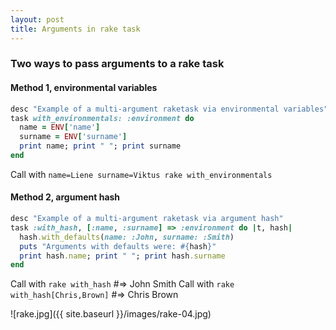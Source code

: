 ```yaml
---
layout: post
title: Arguments in rake task
---
```


### Two ways to pass arguments to a rake task
#### Method 1, environmental variables
```ruby
desc "Example of a multi-argument raketask via environmental variables"
task with_environmentals: :environment do
  name = ENV['name']
  surname = ENV['surname']
  print name; print " "; print surname
end
```
Call with `name=Liene surname=Viktus rake with_environmentals`

#### Method 2, argument hash
```ruby
desc "Example of a multi-argument raketask via argument hash"
task :with_hash, [:name, :surname] => :environment do |t, hash|
  hash.with_defaults(name: :John, surname: :Smith)
  puts "Arguments with defaults were: #{hash}"
  print hash.name; print " "; print hash.surname
end
```
Call with `rake with_hash` #=> John Smith
Call with `rake with_hash[Chris,Brown]` #=> Chris Brown

![rake.jpg]({{ site.baseurl }}/images/rake-04.jpg)


